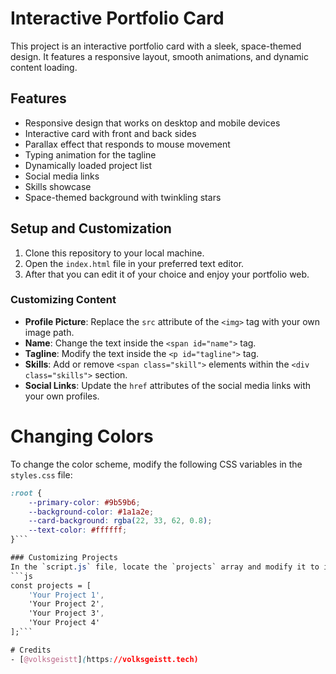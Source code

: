 # Interactive Portfolio Card
This project is an interactive portfolio card with a sleek, space-themed design. It features a responsive layout, smooth animations, and dynamic content loading.

## Features
- Responsive design that works on desktop and mobile devices
- Interactive card with front and back sides
- Parallax effect that responds to mouse movement
- Typing animation for the tagline
- Dynamically loaded project list
- Social media links
- Skills showcase
- Space-themed background with twinkling stars

## Setup and Customization
1. Clone this repository to your local machine.
2. Open the `index.html` file in your preferred text editor.
3. After that you can edit it of your choice and enjoy your portfolio web.
### Customizing Content

- **Profile Picture**: Replace the `src` attribute of the `<img>` tag with your own image path.
- **Name**: Change the text inside the `<span id="name">` tag.
- **Tagline**: Modify the text inside the `<p id="tagline">` tag.
- **Skills**: Add or remove `<span class="skill">` elements within the `<div class="skills">` section.
- **Social Links**: Update the `href` attributes of the social media links with your own profiles.
# Changing Colors
To change the color scheme, modify the following CSS variables in the `styles.css` file:
```css
:root {
    --primary-color: #9b59b6;
    --background-color: #1a1a2e;
    --card-background: rgba(22, 33, 62, 0.8);
    --text-color: #ffffff;
}```

### Customizing Projects
In the `script.js` file, locate the `projects` array and modify it to include your own projects:
```js
const projects = [
    'Your Project 1',
    'Your Project 2',
    'Your Project 3',
    'Your Project 4'
];```

# Credits
- [@volksgeistt](https://volksgeistt.tech)
